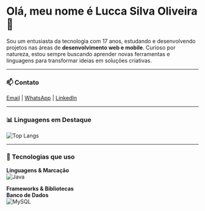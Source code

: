 # Olá, meu nome é Lucca Silva Oliveira 👋

Sou um entusiasta da tecnologia com 17 anos, estudando e desenvolvendo projetos nas áreas de **desenvolvimento web e mobile**. Curioso por natureza, estou sempre buscando aprender novas ferramentas e linguagens para transformar ideias em soluções criativas.

---

### 📫 Contato  
[Email](mailto:marciniakpedrohenrique@gmail.com) | [WhatsApp](https://wa.me/47984558107) | [LinkedIn](https://www.linkedin.com/in/pedro-henrique-marciniak-011b5a2bb/)

---

### 📊 Linguagens em Destaque  
![Top Langs](https://github-readme-stats.vercel.app/api/top-langs/?username=pedraomk&layout=compact&theme=tokyonight)

---

### 🚀 Tecnologias que uso  

**Linguagens & Marcação**  
![Java](https://img.shields.io/badge/Java-red?style=flat&logo=java)  

**Frameworks & Bibliotecas**  
**Banco de Dados**  
![MySQL](https://img.shields.io/badge/MySQL-005C84?style=flat&logo=mysql&logoColor=white)  

